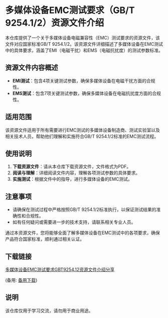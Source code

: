 # 多媒体设备EMC测试要求（GB/T 9254.1/2）资源文件介绍

本仓库提供了一个关于多媒体设备电磁兼容性（EMC）测试要求的资源文件，该文件对应国家标准GB/T 9254.1/2。该资源文件详细描述了多媒体设备在EMC测试中的具体要求，涵盖了EMI（电磁干扰）和EMS（电磁抗扰度）的测试参数标准。

## 资源文件内容概述

- **EMI测试**：包含4项关键测试参数，确保多媒体设备在电磁干扰方面的合规性。
- **EMS测试**：包含7项关键测试参数，确保多媒体设备在电磁抗扰度方面的合规性。

## 适用范围

该资源文件适用于所有需要进行EMC测试的多媒体设备制造商、测试实验室以及相关技术人员，帮助他们理解和实施符合GB/T 9254.1/2标准的EMC测试流程。

## 使用说明

1. **下载资源文件**：请从本仓库下载资源文件，文件格式为PDF。
2. **阅读与理解**：详细阅读文件内容，理解各项测试参数的具体要求。
3. **实施测试**：根据文件中的指导，进行多媒体设备的EMC测试。

## 注意事项

- 请确保在测试过程中严格按照GB/T 9254.1/2标准执行，以保证测试结果的准确性和合规性。
- 如有任何疑问或需要进一步的技术支持，请联系相关专业人员。

通过本资源文件，您将能够全面了解多媒体设备在EMC测试中的各项要求，确保产品符合国家标准，顺利通过相关认证。

## 下载链接
[多媒体设备EMC测试要求GBT9254.12资源文件介绍分享](https://pan.quark.cn/s/aa29a9a04a66) 

(备用: [备用下载](https://pan.baidu.com/s/1EXTaxi2JsDwA_eSa9dwphw?pwd=1234))

## 说明

该仓库仅用于学习交流，请勿用于商业用途。
